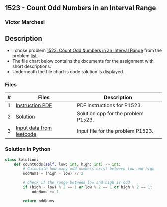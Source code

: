 ## 1523 - Count Odd Numbers in an Interval Range
### Victor Marchesi

## Description

- I chose problem [1523. Count Odd Numbers in an Interval Range](https://leetcode.com/problems/palindrome-number/description/) from the problem [list](https://github.com/rugbyprof/4883-Programming_Techniques/tree/master/Assignments/05-A05).
- The file chart below contains the documents for the assignment with short descriptions.
- Underneath the file chart is code solution is displayed.

### Files

|   #   | Files    | Description                      |
| :---: | -------- | -------------------------------- |
|  1  | [Instruction PDF](./P1523.pdf) | PDF instructions for P1523. |
|  2  | [Solution](./solution.cpp) | Solution.cpp for the problem P1523. |
|  3  | [Input data from leetcode](./input.txt) | Input file for the problem P1523. |

### Solution in Python
```python
class Solution:
    def countOdds(self, low: int, high: int) -> int:
        # Calculate how many odd numbers exist between low and high
        oddNums = (high - low) // 2

        # Check if the range between low and high is odd
        if (high - low) % 2 == 1 or low % 2 == 1 or high % 2 == 1:
            oddNums += 1

        return oddNums
```